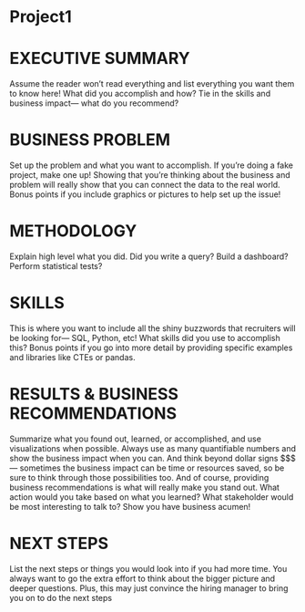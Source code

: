 # Project1

# EXECUTIVE SUMMARY

Assume the reader won’t read everything and list everything you want them to know here! What did you accomplish and how? Tie in the skills and business impact— what do you recommend?

# BUSINESS PROBLEM

Set up the problem and what you want to accomplish. If you’re doing a fake project, make one up! Showing that you’re thinking about the business and problem will really show that you can connect the data to the real world. Bonus points if you include graphics or pictures to help set up the issue!

# METHODOLOGY

Explain high level what you did. Did you write a query? Build a dashboard? Perform statistical tests?

# SKILLS

This is where you want to include all the shiny buzzwords that recruiters will be looking for— SQL, Python, etc! What skills did you use to accomplish this? Bonus points if you go into more detail by providing specific examples and libraries like CTEs or pandas.

# RESULTS & BUSINESS RECOMMENDATIONS

Summarize what you found out, learned, or accomplished, and use visualizations when possible. Always use as many quantifiable numbers and show the business impact when you can. And think beyond dollar signs $$$— sometimes the business impact can be time or resources saved, so be sure to think through those possibilities too. And of course, providing business recommendations is what will really make you stand out. What action would you take based on what you learned? What stakeholder would be most interesting to talk to? Show you have business acumen!

# NEXT STEPS

List the next steps or things you would look into if you had more time. You always want to go the extra effort to think about the bigger picture and deeper questions. Plus, this may just convince the hiring manager to bring you on to do the next steps
